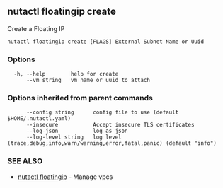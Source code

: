 ## nutactl floatingip create

Create a Floating IP

```
nutactl floatingip create [FLAGS] External Subnet Name or Uuid
```

### Options

```
  -h, --help        help for create
      --vm string   vm name or uuid to attach
```

### Options inherited from parent commands

```
      --config string      config file to use (default $HOME/.nutactl.yaml)
      --insecure           Accept insecure TLS certificates
      --log-json           log as json
      --log-level string   log level (trace,debug,info,warn/warning,error,fatal,panic) (default "info")
```

### SEE ALSO

* [nutactl floatingip](nutactl_floatingip.md)	 - Manage vpcs

